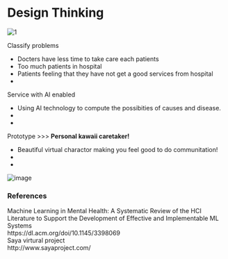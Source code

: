 <h1>Design Thinking</h1>

![1](https://user-images.githubusercontent.com/5312356/121019673-da509480-c7c9-11eb-929e-1417ef97b56e.jpg)

Classify problems
- Docters have less time to take care each patients
- Too much patients in hospital
- Patients feeling that they have not get a good services from hospital
-

Service with AI enabled
- Using AI technology to compute the possibities of causes and disease.
- 
- 

Prototype >>> <b>Personal kawaii caretaker!</b>
- Beautiful virtual charactor making you feel good to do communitation! 
-
-
![image](https://user-images.githubusercontent.com/5312356/121022002-256ba700-c7cc-11eb-9956-3490b8657a0b.png)

<h3>References</h3>
Machine Learning in Mental Health: A Systematic Review of the HCI Literature to Support the Development of Effective and Implementable ML Systems <br/>
https://dl.acm.org/doi/10.1145/3398069 <br/>
Saya virtural project <br/>
http://www.sayaproject.com/ <br/>
